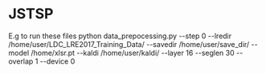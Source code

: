 # JSTSP
E.g to run these files
python data_prepocessing.py --step 0 --lredir /home/user/LDC_LRE2017_Training_Data/ --savedir /home/user/save_dir/ --model /home/xlsr.pt --kaldi /home/user/kaldi/ --layer 16 --seglen 30 --overlap 1 --device 0
